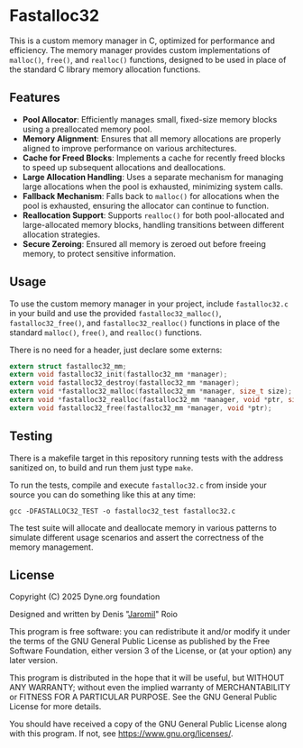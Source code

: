 <!--
SPDX-FileCopyrightText: 2025 Dyne.org foundation
SPDX-License-Identifier: GPL-3.0-or-later
-->

# Fastalloc32

This is a custom memory manager in C, optimized for performance and
efficiency. The memory manager provides custom implementations of
`malloc()`, `free()`, and `realloc()` functions, designed to be used
in place of the standard C library memory allocation functions.

## Features

- **Pool Allocator**: Efficiently manages small, fixed-size memory blocks using a preallocated memory pool.
- **Memory Alignment**: Ensures that all memory allocations are properly aligned to improve performance on various architectures.
- **Cache for Freed Blocks**: Implements a cache for recently freed blocks to speed up subsequent allocations and deallocations.
- **Large Allocation Handling**: Uses a separate mechanism for managing large allocations when the pool is exhausted, minimizing system calls.
- **Fallback Mechanism**: Falls back to `malloc()` for allocations when the pool is exhausted, ensuring the allocator can continue to function.
- **Reallocation Support**: Supports `realloc()` for both pool-allocated and large-allocated memory blocks, handling transitions between different allocation strategies.
- **Secure Zeroing**: Ensured all memory is zeroed out before freeing memory, to protect sensitive information.

## Usage

To use the custom memory manager in your project, include
`fastalloc32.c` in your build and use the provided
`fastalloc32_malloc()`, `fastalloc32_free()`, and
`fastalloc32_realloc()` functions in place of the standard `malloc()`,
`free()`, and `realloc()` functions.

There is no need for a header, just declare some externs:

```c
extern struct fastalloc32_mm;
extern void fastalloc32_init(fastalloc32_mm *manager);
extern void fastalloc32_destroy(fastalloc32_mm *manager);
extern void *fastalloc32_malloc(fastalloc32_mm *manager, size_t size);
extern void *fastalloc32_realloc(fastalloc32_mm *manager, void *ptr, size_t size);
extern void fastalloc32_free(fastalloc32_mm *manager, void *ptr);
```

## Testing

There is a makefile target in this repository running tests with the
address sanitized on, to build and run them just type `make`.

To run the tests, compile and execute `fastalloc32.c` from inside your
source you can do something like this at any time:

    gcc -DFASTALLOC32_TEST -o fastalloc32_test fastalloc32.c

The test suite will allocate and deallocate memory in various patterns
to simulate different usage scenarios and assert the correctness of
the memory management.

## License

Copyright (C) 2025 Dyne.org foundation

Designed and written by Denis "[Jaromil](https://jaromil.dyne.org)" Roio

This program is free software: you can redistribute it and/or modify
it under the terms of the GNU General Public License as published by
the Free Software Foundation, either version 3 of the License, or (at
your option) any later version.

This program is distributed in the hope that it will be useful, but
WITHOUT ANY WARRANTY; without even the implied warranty of
MERCHANTABILITY or FITNESS FOR A PARTICULAR PURPOSE.  See the GNU
General Public License for more details.

You should have received a copy of the GNU General Public License
along with this program.  If not, see <https://www.gnu.org/licenses/>.
